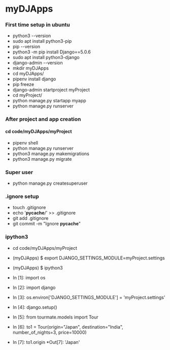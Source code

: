 # myDJApps
### First time setup in ubuntu
* python3 --version
* sudo apt install python3-pip
* pip --version
* python3 -m pip install Django==5.0.6
* sudo apt install python3-django
* django-admin --version
* mkdir myDJApps
* cd myDJApps/
* pipenv install django
* pip freeze
* django-admin startproject myProject
* cd myProject/
* python manage.py startapp myapp
* python manage.py runserver

### After project and app creation
#### cd code/myDJApps/myProject

* pipenv shell
* python manage.py runserver
* python3 manage.py makemigrations
* python3 manage.py migrate

### Super user
* python manage.py createsuperuser

### .ignore setup
* touch .gitignore
* echo '__pycache__/' >> .gitignore
* git add .gitignore
* git commit -m "Ignore __pycache__"

### ipython3
* cd code/myDJApps/myProject
* (myDJApps) $ export DJANGO_SETTINGS_MODULE=myProject.settings
* (myDJApps) $ ipython3

* In [1]: import os

* In [2]: import django

* In [3]: os.environ['DJANGO_SETTINGS_MODULE'] = 'myProject.settings'

* In [4]: django.setup()

* In [5]: from tourmate.models import Tour

* In [6]: to1 = Tour(origin="Japan", destination="India", number_of_nights=3, price=10000)

* In [7]: to1.origin
*Out[7]: 'Japan'
